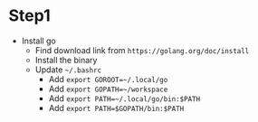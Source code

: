 # Step1

* Install go
    * Find download link from `https://golang.org/doc/install`
    * Install the binary
    * Update `~/.bashrc`
        * Add `export GOROOT=~/.local/go`
        * Add `export GOPATH=~/workspace`
        * Add `export PATH=~/.local/go/bin:$PATH`
        * Add `export PATH=$GOPATH/bin:$PATH`
